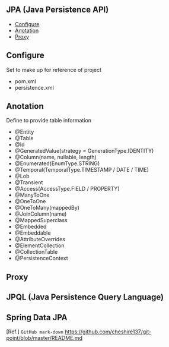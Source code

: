## JPA (Java Persistence API)
  
- [Configure](#configure)
- [Anotation](#anotation)
- [Proxy](#proxy)
  
## Configure
Set to make up for reference of project
- pom.xml
- persistence.xml  
  
## Anotation
Define to provide table information
- @Entity
- @Table
- @Id
- @GeneratedValue(strategy = GenerationType.IDENTITY)
- @Column(name, nullable, length)
- @Enumerated(EnumType.STRING)
- @Temporal(TemporalType.TIMESTAMP / DATE / TIME)
- @Lob
- @Transient
- @Access(AccessType.FIELD / PROPERTY)
- @ManyToOne
- @OneToOne
- @OneToMany(mappedBy)
- @JoinColumn(name)
- @MappedSuperclass
- @Embedded
- @Embeddable
- @AttributeOverrides
- @ElementCollection
- @CollectionTable
- @PersistenceContext
  
## Proxy  
  
## JPQL (Java Persistence Query Language)
  
## Spring Data JPA
  
  
  
[Ref.] `GitHub mark-down` https://github.com/cheshire137/git-point/blob/master/README.md  
